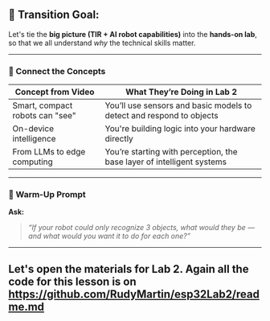 

## 🎯 Transition Goal:

Let's tie the **big picture (TIR + AI robot capabilities)** into the **hands-on lab**, so that we all understand *why* the technical skills matter.

---


### 🧠 Connect the Concepts

| **Concept from Video**          | **What They’re Doing in Lab 2**                                        |
| ------------------------------- | ---------------------------------------------------------------------- |
| Smart, compact robots can "see" | You’ll use sensors and basic models to detect and respond to objects   |
| On-device intelligence          | You're building logic into your hardware directly                      |
| From LLMs to edge computing     | You’re starting with perception, the base layer of intelligent systems |

---

### 🧩 Warm-Up Prompt 

**Ask:**

> *“If your robot could only recognize 3 objects, what would they be — and what would you want it to do for each one?”*



---

## **Let's open the materials for Lab 2. Again all the code for this lesson is on https://github.com/RudyMartin/esp32Lab2/readme.md**
